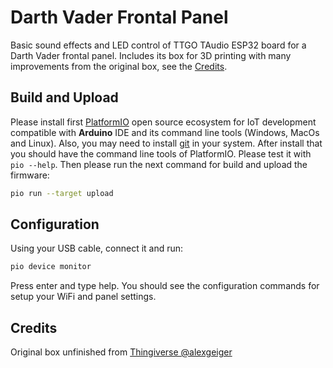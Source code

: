 # Darth Vader Frontal Panel

Basic sound effects and LED control of TTGO TAudio ESP32 board for a Darth Vader frontal panel. Includes its box for 3D printing with many improvements from the original box, see the [Credits](#Credits).


## Build and Upload

Please install first [PlatformIO](http://platformio.org/) open source ecosystem for IoT development compatible with **Arduino** IDE and its command line tools (Windows, MacOs and Linux). Also, you may need to install [git](http://git-scm.com/) in your system. After install that you should have the command line tools of PlatformIO. Please test it with `pio --help`. Then please run the next command for build and upload the firmware:

```bash
pio run --target upload
```

## Configuration

Using your USB cable, connect it and run:

```bash
pio device monitor
```

Press enter and type help. You should see the configuration commands for setup your WiFi and panel settings.

## Credits

Original box unfinished from [Thingiverse @alexgeiger](https://www.thingiverse.com/thing:2048281/files)
